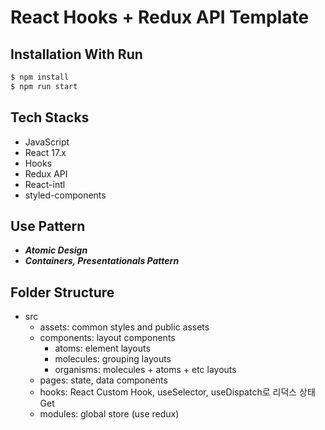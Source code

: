 # React Hooks + Redux API Template

## Installation With Run

```bash
$ npm install
$ npm run start
```

## Tech Stacks

- JavaScript
- React 17.x
- Hooks
- Redux API
- React-intl
- styled-components

## Use Pattern

- ***Atomic Design***
- ***Containers, Presentationals Pattern***

## Folder Structure

- src
  - assets: common styles and public assets
  - components: layout components
    - atoms: element layouts
    - molecules: grouping layouts
    - organisms: molecules + atoms + etc layouts
  - pages: state, data components
  - hooks: React Custom Hook, useSelector, useDispatch로 리덕스 상태 Get 
  - modules: global store (use redux)